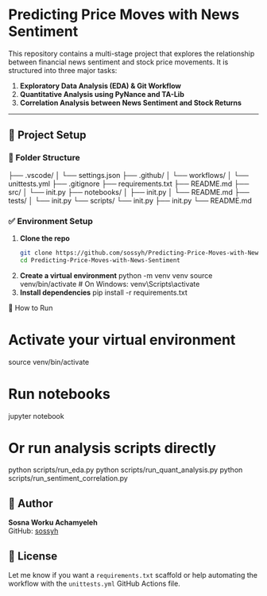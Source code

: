 # Predicting Price Moves with News Sentiment

This repository contains a multi-stage project that explores the relationship between financial news sentiment and stock price movements. It is structured into three major tasks:

1. **Exploratory Data Analysis (EDA) & Git Workflow**
2. **Quantitative Analysis using PyNance and TA-Lib**
3. **Correlation Analysis between News Sentiment and Stock Returns**

---

## 🔧 Project Setup

### 📁 Folder Structure
├── .vscode/
│ └── settings.json
├── .github/
│ └── workflows/
│ └── unittests.yml
├── .gitignore
├── requirements.txt
├── README.md
├── src/
│ └── init.py
├── notebooks/
│ ├── init.py
│ └── README.md
├── tests/
│ └── init.py
└── scripts/
    └── init.py
├── init.py
└── README.md


### ✅ Environment Setup

1. **Clone the repo**
   ```bash
   git clone https://github.com/sossyh/Predicting-Price-Moves-with-News-Sentiment.git
   cd Predicting-Price-Moves-with-News-Sentiment

2. **Create a virtual environment**
    python -m venv venv
    source venv/bin/activate  # On Windows: venv\Scripts\activate
3. **Install dependencies**
    pip install -r requirements.txt



🚀 How to Run

# Activate your virtual environment
source venv/bin/activate

# Run notebooks
jupyter notebook

# Or run analysis scripts directly
python scripts/run_eda.py
python scripts/run_quant_analysis.py
python scripts/run_sentiment_correlation.py


## 👤 Author

**Sosna Worku Achamyeleh**  
GitHub: [sossyh](https://github.com/sossyh)


## 📄 License

Let me know if you want a `requirements.txt` scaffold or help automating the workflow with the `unittests.yml` GitHub Actions file.
